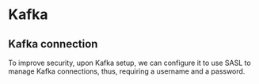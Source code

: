 # Kafka

## Kafka connection

To improve security, upon Kafka setup, we can configure it to use SASL
to manage Kafka connections, thus, requiring a username and a password.
